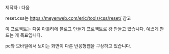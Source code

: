 제작자 : 다움

reset.css는 https://meyerweb.com/eric/tools/css/reset/ 참고

이 프로젝트는 다움 아틀리에 블로그 만들기 프로젝트로 걍 만들고 있습니다.
예쁘게 만드는 게 목표입니다.

pc와 모바일에서 보이는 화면이 다른 반응형웹을 구상하고 있습니다.
